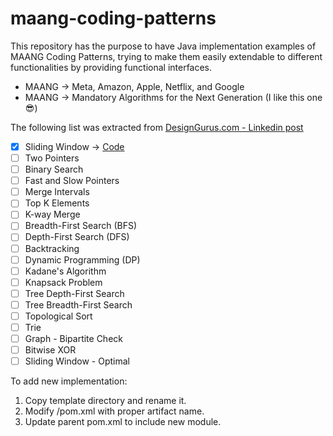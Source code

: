 # maang-coding-patterns

This repository has the purpose to have Java implementation examples of MAANG Coding Patterns, trying to make them
easily extendable to different functionalities by providing functional interfaces.

- MAANG -> Meta, Amazon, Apple, Netflix, and Google
- MAANG -> Mandatory Algorithms for the Next Generation (I like this one :sunglasses:)

The following list was extracted
from [DesignGurus.com - Linkedin post](https://www.linkedin.com/feed/update/urn:li:activity:7079035811802832896?updateEntityUrn=urn%3Ali%3Afs_feedUpdate%3A%28V2%2Curn%3Ali%3Aactivity%3A7079035811802832896%29)

- [X] Sliding Window -> [Code](sliding-window/src/main/java/com/dan/rojas/maang/sliding)
- [ ] Two Pointers
- [ ] Binary Search
- [ ] Fast and Slow Pointers
- [ ] Merge Intervals
- [ ] Top K Elements
- [ ] K-way Merge
- [ ] Breadth-First Search (BFS)
- [ ] Depth-First Search (DFS)
- [ ] Backtracking
- [ ] Dynamic Programming (DP)
- [ ] Kadane's Algorithm
- [ ] Knapsack Problem
- [ ] Tree Depth-First Search
- [ ] Tree Breadth-First Search
- [ ] Topological Sort
- [ ] Trie
- [ ] Graph - Bipartite Check
- [ ] Bitwise XOR
- [ ] Sliding Window - Optimal

To add new implementation:

1. Copy template directory and rename it.
2. Modify /pom.xml with proper artifact name.
3. Update parent pom.xml to include new module.
